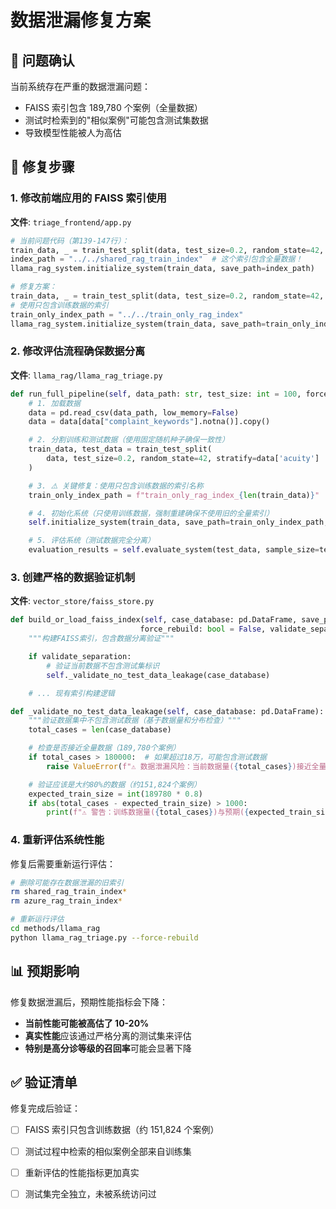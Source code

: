 # 数据泄漏修复方案

## 🚨 问题确认

当前系统存在严重的数据泄漏问题：

- FAISS 索引包含 189,780 个案例（全量数据）
- 测试时检索到的"相似案例"可能包含测试集数据
- 导致模型性能被人为高估

## 🔧 修复步骤

### 1. 修改前端应用的 FAISS 索引使用

**文件**: `triage_frontend/app.py`

```python
# 当前问题代码（第139-147行）：
train_data, _ = train_test_split(data, test_size=0.2, random_state=42, stratify=data['acuity'])
index_path = "../../shared_rag_train_index"  # 这个索引包含全量数据！
llama_rag_system.initialize_system(train_data, save_path=index_path)

# 修复方案：
train_data, _ = train_test_split(data, test_size=0.2, random_state=42, stratify=data['acuity'])
# 使用只包含训练数据的索引
train_only_index_path = "../../train_only_rag_index"
llama_rag_system.initialize_system(train_data, save_path=train_only_index_path, force_rebuild=True)
```

### 2. 修改评估流程确保数据分离

**文件**: `llama_rag/llama_rag_triage.py`

```python
def run_full_pipeline(self, data_path: str, test_size: int = 100, force_rebuild: bool = False):
    # 1. 加载数据
    data = pd.read_csv(data_path, low_memory=False)
    data = data[data["complaint_keywords"].notna()].copy()

    # 2. 分割训练和测试数据（使用固定随机种子确保一致性）
    train_data, test_data = train_test_split(
        data, test_size=0.2, random_state=42, stratify=data['acuity']
    )

    # 3. ⚠️ 关键修复：使用只包含训练数据的索引名称
    train_only_index_path = f"train_only_rag_index_{len(train_data)}"  # 加入训练数据量避免混淆

    # 4. 初始化系统（只使用训练数据，强制重建确保不使用旧的全量索引）
    self.initialize_system(train_data, save_path=train_only_index_path, force_rebuild=True)

    # 5. 评估系统（测试数据完全分离）
    evaluation_results = self.evaluate_system(test_data, sample_size=test_size)
```

### 3. 创建严格的数据验证机制

**文件**: `vector_store/faiss_store.py`

```python
def build_or_load_faiss_index(self, case_database: pd.DataFrame, save_path: str = "faiss_index",
                             force_rebuild: bool = False, validate_separation: bool = True):
    """构建FAISS索引，包含数据分离验证"""

    if validate_separation:
        # 验证当前数据不包含测试集标识
        self._validate_no_test_data_leakage(case_database)

    # ... 现有索引构建逻辑

def _validate_no_test_data_leakage(self, case_database: pd.DataFrame):
    """验证数据集中不包含测试数据（基于数据量和分布检查）"""
    total_cases = len(case_database)

    # 检查是否接近全量数据（189,780个案例）
    if total_cases > 180000:  # 如果超过18万，可能包含测试数据
        raise ValueError(f"⚠️ 数据泄漏风险：当前数据量({total_cases})接近全量，可能包含测试集")

    # 验证应该是大约80%的数据（约151,824个案例）
    expected_train_size = int(189780 * 0.8)
    if abs(total_cases - expected_train_size) > 1000:
        print(f"⚠️ 警告：训练数据量({total_cases})与预期({expected_train_size})差异较大")
```

### 4. 重新评估系统性能

修复后需要重新运行评估：

```bash
# 删除可能存在数据泄漏的旧索引
rm shared_rag_train_index*
rm azure_rag_train_index*

# 重新运行评估
cd methods/llama_rag
python llama_rag_triage.py --force-rebuild
```

## 📊 预期影响

修复数据泄漏后，预期性能指标会下降：

- **当前性能可能被高估了 10-20%**
- **真实性能**应该通过严格分离的测试集来评估
- **特别是高分诊等级的召回率**可能会显著下降

## ✅ 验证清单

修复完成后验证：

- [ ] FAISS 索引只包含训练数据（约 151,824 个案例）
- [ ] 测试过程中检索的相似案例全部来自训练集
- [ ] 重新评估的性能指标更加真实
- [ ] 测试集完全独立，未被系统访问过

